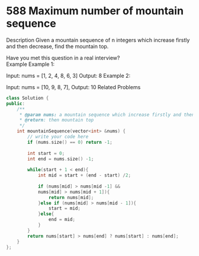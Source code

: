 # 588 Maximum number of mountain sequence

Description
Given a mountain sequence of n integers which increase firstly and then decrease, find the mountain top.

Have you met this question in a real interview?  
Example
Example 1:

Input: nums = [1, 2, 4, 8, 6, 3] 
Output: 8
Example 2:

Input: nums = [10, 9, 8, 7], 
Output: 10
Related Problems



```cpp
class Solution {
public:
    /**
     * @param nums: a mountain sequence which increase firstly and then decrease
     * @return: then mountain top
     */
    int mountainSequence(vector<int> &nums) {
        // write your code here
        if (nums.size() == 0) return -1;
        
        int start = 0;
        int end = nums.size() -1;
        
        while(start + 1 < end){
            int mid = start + (end - start) /2;
            
            if (nums[mid] > nums[mid -1] && 
            nums[mid] > nums[mid + 1]){
                return nums[mid];
            }else if (nums[mid] > nums[mid - 1]){
                start = mid;
            }else{
                end = mid;
            }
        }
        return nums[start] > nums[end] ? nums[start] : nums[end];
    }
};
```
